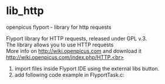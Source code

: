 lib_http
========

openpicus flyport - library for http requests

Flyport library for HTTP requests, released under GPL v.3.<br>
The library allows you to use HTTP requests<br>
More info on http://wiki.openpicus.com and download it http://wiki.openpicus.com/index.php/HTTP.<br>

1) import files inside Flyport IDE using the external libs button.<br>
2) add following code example in FlyportTask.c:
